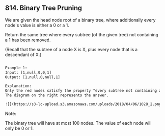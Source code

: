 ## 814. Binary Tree Pruning


We are given the head node root of a binary tree, where additionally every node's value is either a 0 or a 1.

Return the same tree where every subtree (of the given tree) not containing a 1 has been removed.

(Recall that the subtree of a node X is X, plus every node that is a descendant of X.)



```html

Example 1:
Input: [1,null,0,0,1]
Output: [1,null,0,null,1]
 
Explanation: 
Only the red nodes satisfy the property "every subtree not containing a 1".
The diagram on the right represents the answer.

![](https://s3-lc-upload.s3.amazonaws.com/uploads/2018/04/06/1028_2.png)

```

Note:

The binary tree will have at most 100 nodes.
The value of each node will only be 0 or 1.